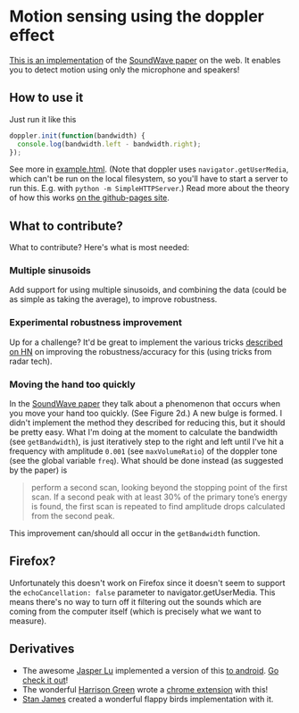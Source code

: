 # Motion sensing using the doppler effect
[This is an implementation](https://danielrapp.github.io/doppler/) of the [SoundWave paper](http://research.microsoft.com/en-us/um/redmond/groups/cue/publications/guptasoundwavechi2012.pdf)
on the web. It enables you to detect motion using only the microphone and speakers!

## How to use it
Just run it like this
```javascript
doppler.init(function(bandwidth) {
  console.log(bandwidth.left - bandwidth.right);
});
```
See more in [example.html](example.html). (Note that doppler uses `navigator.getUserMedia`, which can't be run on the local filesystem, so you'll have to start a server to run this. E.g. with `python -m SimpleHTTPServer`.) Read more about the theory of how this works [on the github-pages site](https://danielrapp.github.io/doppler/).

## What to contribute?
What to contribute?
Here's what is most needed:

### Multiple sinusoids
Add support for using multiple sinusoids, and combining the data (could be as simple as taking the average), to improve robustness.

### Experimental robustness improvement
Up for a challenge? It'd be great to implement the various tricks [described on HN](https://news.ycombinator.com/item?id=9180380) on improving the robustness/accuracy for this (using tricks from radar tech).

### Moving the hand too quickly
In the [SoundWave paper](http://research.microsoft.com/en-us/um/redmond/groups/cue/publications/guptasoundwavechi2012.pdf) they talk about a phenomenon that occurs when you move your hand too quickly. (See Figure 2d.) A new bulge is formed. I didn't implement the method they described for reducing this, but it should be pretty easy. What I'm doing at the moment to calculate the bandwidth (see `getBandwidth`), is just iteratively step to the right and left until I've hit a frequency with amplitude `0.001` (see `maxVolumeRatio`) of the doppler tone (see the global variable `freq`). What should be done instead (as suggested by the paper) is

> perform a second scan, looking beyond the stopping point
> of the first scan. If a second peak with at least 30% of the
> primary tone’s energy is found, the first scan is repeated to
> find amplitude drops calculated from the second peak.

This improvement can/should all occur in the `getBandwidth` function.

## Firefox?
Unfortunately this doesn't work on Firefox since it doesn't seem to support the `echoCancellation: false` parameter to navigator.getUserMedia. This means there's no way to turn off it filtering out the sounds which are coming from the computer itself (which is precisely what we want to measure).

## Derivatives
* The awesome [Jasper Lu](https://github.com/jasper-lu) implemented a version of this [to android](https://github.com/jasper-lu/doppler-android). [Go check it out](https://github.com/jasper-lu/doppler-android)!
* The wonderful [Harrison Green](https://github.com/hgarrereyn) wrote a [chrome extension](https://chrome.google.com/webstore/detail/audioscroll-extension/nknlpaccngmmdfjcbjkccfmoimehdeli?hl=en-US&gl=US) with this!
* [Stan James](https://github.com/wanderingstan/handybird) created a wonderful flappy birds implementation with it.

